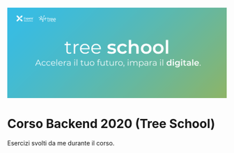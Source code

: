 ![TreeSchool](./assets/treeschool_header.png)

# Corso Backend 2020 (Tree School)

Esercizi svolti da me durante il corso.
